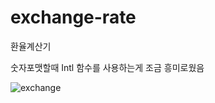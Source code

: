 # exchange-rate

환율계산기

숫자포맷할때 Intl 함수를 사용하는게 조금 흥미로웠음

![exchange](https://user-images.githubusercontent.com/65995664/141670741-6a57878f-b941-42d0-a8f0-3d653b0bdbf1.gif)
